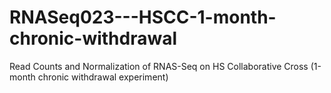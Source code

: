 # RNASeq023---HSCC-1-month-chronic-withdrawal
Read Counts and Normalization of RNAS-Seq on HS Collaborative Cross (1-month chronic withdrawal experiment)
